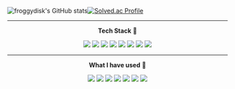 ![froggydisk's GitHub stats](https://github-readme-stats.vercel.app/api?username=froggydisk&show_icons=true&theme=dark)[![Solved.ac Profile](http://mazassumnida.wtf/api/generate_badge?boj=sewoomkim)](https://solved.ac/sewoomkim)


<!--
**froggydisk/froggydisk** is a ✨ _special_ ✨ repository because its `README.md` (this file) appears on your GitHub profile.

Here are some ideas to get you started:

- 🔭 I’m currently working on ...
- 🌱 I’m currently learning ...
- 👯 I’m looking to collaborate on ...
- 🤔 I’m looking for help with ...
- 💬 Ask me about ...
- 📫 How to reach me: ...
- 😄 Pronouns: ...
- ⚡ Fun fact: ...
-->

-------------

<p align="center"> <b>Tech Stack</b> 🐢 </p>

<p align="center">
  <img src="https://img.shields.io/badge/Python-3776AB?style=flat-square&logo=Python&logoColor=white"/>
  <img src="https://img.shields.io/badge/PyTorch-EE4C2C?style=flat-square&logo=PyTorch&logoColor=white"/>
  <img src="https://img.shields.io/badge/HTML5-E34F26?style=flat-square&logo=HTML5&logoColor=white"/>
  <img src="https://img.shields.io/badge/CSS3-1572B6?style=flat-square&logo=CSS3&logoColor=white"/>
  <img src="https://img.shields.io/badge/JavaScript-F7DF1E?style=flat-square&logo=JavaScript&logoColor=white"/>
  <img src="https://img.shields.io/badge/ReactNative-61DAFB?style=flat-square&logo=React&logoColor=white"/>
  <img src="https://img.shields.io/badge/java-007396?style=flat-square&logo=java&logoColor=white"/>
  <img src="https://img.shields.io/badge/MySQL-4479A1?style=flat-square&logo=MySQL&logoColor=white"/>
</p>

-------------

<p align="center"> <b>What I have used</b> 🚀  </p>

<p align="center">
  <img src="https://img.shields.io/badge/Firebase-FFCA28?style=flat-square&logo=Firebase&logoColor=white"/>
  <img src="https://img.shields.io/badge/VSCode-007ACC?style=flat-square&logo=VisualStudioCode&logoColor=white"/>
  <img src="https://img.shields.io/badge/XCode-147EFB?style=flat-square&logo=XCode&logoColor=white"/>
  <img src="https://img.shields.io/badge/Jira-0052CC?style=flat-square&logo=Jira&logoColor=white"/>
  <img src="https://img.shields.io/badge/Figma-F24E1E?style=flat-square&logo=Figma&logoColor=white"/>
  <img src="https://img.shields.io/badge/Slack-4A154B?style=flat-square&logo=Slack&logoColor=white"/>
  <img src="https://img.shields.io/badge/Discord-5865F2?style=flat-square&logo=Discord&logoColor=white"/>
</p>

